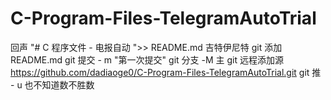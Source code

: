 # C-Program-Files-TelegramAutoTrial

回声 "# C 程序文件 - 电报自动 ">> README.md
吉特伊尼特
git 添加 README.md
git 提交 - m "第一次提交"
git 分支 -M 主
git 远程添加源 https://github.com/dadiaoge0/C-Program-Files-TelegramAutoTrial.git
git 推 - u 也不知道数不胜数
